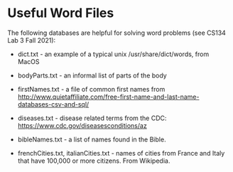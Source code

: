 # Useful Word Files

The following databases are helpful for solving word problems (see CS134 Lab 3 Fall 2021):

  * dict.txt - an example of a typical unix /usr/share/dict/words, from MacOS
  * bodyParts.txt - an informal list of parts of the body

  * firstNames.txt - a file of common first names from http://www.quietaffiliate.com/free-first-name-and-last-name-databases-csv-and-sql/

  * diseases.txt - disease related terms from the CDC: https://www.cdc.gov/diseasesconditions/az

  * bibleNames.txt - a list of names found in the Bible.

  * frenchCities.txt, italianCities.txt - names of cities from France and Italy that have
	100,000 or more citizens.  From Wikipedia.
